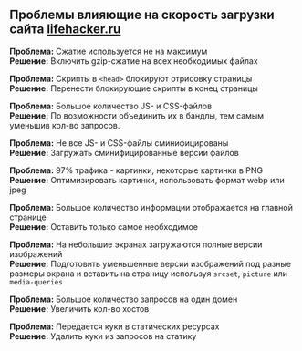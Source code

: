 Проблемы влияющие на скорость загрузки сайта [lifehacker.ru](https://lifehacker.ru)
-----

**Проблема:** Сжатие используется не на максимум  
**Решение:** Включить gzip-сжатие на всех необходимых файлах

**Проблема:** Скрипты в `<head>` блокируют отрисовку страницы  
**Решение:** Перенести блокирующие скрипты в конец страницы

**Проблема:** Большое количество JS- и CSS-файлов  
**Решение:** По возможности объединить их в бандлы, тем самым уменьшив кол-во запросов.

**Проблема:** Не все JS- и CSS-файлы сминифицированы  
**Решение:** Загружать сминифицированные версии файлов

**Проблема:** 97% трафика - картинки, некоторые картинки в PNG  
**Решение:** Оптимизировать картинки, использовать формат webp или jpeg

**Проблема:** Большое количество информации отображается на главной странице  
**Решение:** Оставить только самое необходимое

**Проблема:** На небольшие экранах загружаются полные версии изображений  
**Решение:** Подготовить уменьшенные версии изображений под разные размеры экрана
            и вставить на страницу используя `srcset`, `picture` или `media-queries`

**Проблема:** Большое количество запросов на один домен  
**Решение:** Увеличить кол-во хостов

**Проблема:** Передается куки в статических ресурсах  
**Решение:** Удалить куки из запросов на статику
